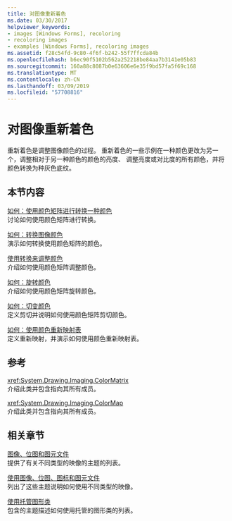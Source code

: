 ```yaml
---
title: 对图像重新着色
ms.date: 03/30/2017
helpviewer_keywords:
- images [Windows Forms], recoloring
- recoloring images
- examples [Windows Forms], recoloring images
ms.assetid: f28c54fd-9c80-4f6f-b242-55f7ffcda84b
ms.openlocfilehash: b6ec90f5102b562a252218be84aa7b3141e05b83
ms.sourcegitcommit: 160a88c8087b0e63606e6e35f9bd57fa5f69c168
ms.translationtype: MT
ms.contentlocale: zh-CN
ms.lasthandoff: 03/09/2019
ms.locfileid: "57708816"
---
```

# <a name="recoloring-images"></a>对图像重新着色
重新着色是调整图像颜色的过程。 重新着色的一些示例在一种颜色更改为另一个，调整相对于另一种颜色的颜色的亮度、 调整亮度或对比度的所有颜色，并将颜色转换为种灰色底纹。  
  
## <a name="in-this-section"></a>本节内容  
 [如何：使用颜色矩阵进行转换一种颜色](how-to-use-a-color-matrix-to-transform-a-single-color.md)  
 讨论如何使用颜色矩阵进行转换。  
  
 [如何：转换图像颜色](how-to-translate-image-colors.md)  
 演示如何转换使用颜色矩阵的颜色。  
  
 [使用转换来调整颜色](using-transformations-to-scale-colors.md)  
 介绍如何使用颜色矩阵调整颜色。  
  
 [如何：旋转颜色](how-to-rotate-colors.md)  
 介绍如何使用颜色矩阵旋转颜色。  
  
 [如何：切变颜色](how-to-shear-colors.md)  
 定义剪切并说明如何使用颜色矩阵剪切颜色。  
  
 [如何：使用颜色重新映射表](how-to-use-a-color-remap-table.md)  
 定义重新映射，并演示如何使用颜色重新映射表。  
  
## <a name="reference"></a>参考  
 <xref:System.Drawing.Imaging.ColorMatrix>  
 介绍此类并包含指向其所有成员。  
  
 <xref:System.Drawing.Imaging.ColorMap>  
 介绍此类并包含指向其所有成员。  
  
## <a name="related-sections"></a>相关章节  
 [图像、位图和图元文件](images-bitmaps-and-metafiles.md)  
 提供了有关不同类型的映像的主题的列表。  
  
 [使用图像、位图、图标和图元文件](working-with-images-bitmaps-icons-and-metafiles.md)  
 列出了这些主题说明如何使用不同类型的映像。  
  
 [使用托管图形类](using-managed-graphics-classes.md)  
 包含的主题描述如何使用托管的图形类的列表。
